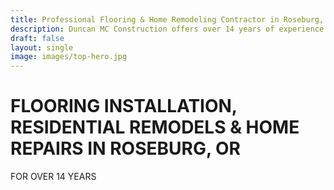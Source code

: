 ```yaml
---
title: Professional Flooring & Home Remodeling Contractor in Roseburg, OR
description: Duncan MC Construction offers over 14 years of experience offering professional flooring installation, residential remodels, and home repairs in Roseburg, OR.
draft: false
layout: single
image: images/top-hero.jpg
---
```


# FLOORING INSTALLATION, RESIDENTIAL REMODELS & HOME REPAIRS IN ROSEBURG, OR
FOR OVER 14 YEARS
